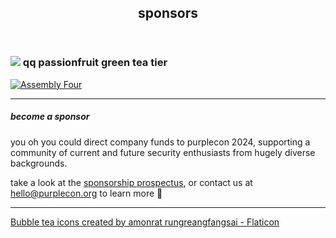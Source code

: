 ---
---


<section class="mid">
 <header>
    <div id="align">
      <p-books></p-books>
    </div>
    <div class="heading">
      <h1>sponsors</h1>
    </div>
  </header>
</section>

<div class="mid">
  <div class="tier-header">
      <h3 class="tier-name"><img src="https://i.imgur.com/6p6yD5k.png" class="tea-icon"/>
      qq passionfruit green tea tier</h3>
  </div>
  <div class="sponsors-grid">
      <div class="sponsor-row">
          <a href="https://assemblyfour.com/" class="sponsor-link">
              <img class="sponsor-icon" src="https://i.imgur.com/ewnsPKb.png" alt="Assembly Four" />
          </a>
      </div>
  </div>
</div>

----------------------------------------

##### become a sponsor

you oh you could direct company funds to purplecon 2024, supporting a community of current and future security enthusiasts from hugely diverse backgrounds.

take a look at the [sponsorship prospectus](/purplecon-sponsorship.pdf), or contact us at hello@purplecon.org to learn more 👀

----

<a href="https://www.flaticon.com/free-icons/bubble-tea" title="bubble tea icons">Bubble tea icons created by amonrat rungreangfangsai - Flaticon</a>